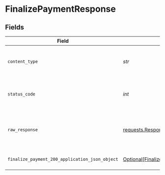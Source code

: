 # FinalizePaymentResponse


## Fields

| Field                                                                                                       | Type                                                                                                        | Required                                                                                                    | Description                                                                                                 |
| ----------------------------------------------------------------------------------------------------------- | ----------------------------------------------------------------------------------------------------------- | ----------------------------------------------------------------------------------------------------------- | ----------------------------------------------------------------------------------------------------------- |
| `content_type`                                                                                              | *str*                                                                                                       | :heavy_check_mark:                                                                                          | HTTP response content type for this operation                                                               |
| `status_code`                                                                                               | *int*                                                                                                       | :heavy_check_mark:                                                                                          | HTTP response status code for this operation                                                                |
| `raw_response`                                                                                              | [requests.Response](https://requests.readthedocs.io/en/latest/api/#requests.Response)                       | :heavy_minus_sign:                                                                                          | Raw HTTP response; suitable for custom response parsing                                                     |
| `finalize_payment_200_application_json_object`                                                              | [Optional[FinalizePayment200ApplicationJSON]](../../models/operations/finalizepayment200applicationjson.md) | :heavy_minus_sign:                                                                                          | Payment Token Retrieved                                                                                     |